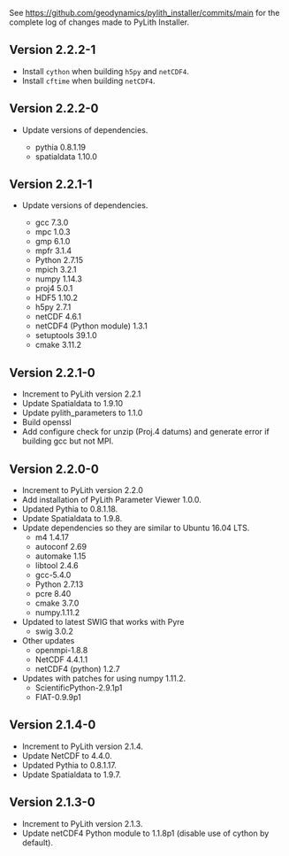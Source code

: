 See <https://github.com/geodynamics/pylith_installer/commits/main> for the complete log of changes made to PyLith Installer.

## Version 2.2.2-1

* Install `cython` when building `h5py` and `netCDF4`.
* Install `cftime` when building `netCDF4`.

## Version 2.2.2-0

* Update versions of dependencies.

  * pythia 0.8.1.19
  * spatialdata 1.10.0

## Version 2.2.1-1

* Update versions of dependencies.

  * gcc 7.3.0
  * mpc 1.0.3
  * gmp 6.1.0
  * mpfr 3.1.4
  * Python 2.7.15
  * mpich 3.2.1
  * numpy 1.14.3
  * proj4 5.0.1
  * HDF5 1.10.2
  * h5py 2.7.1
  * netCDF 4.6.1
  * netCDF4 (Python module) 1.3.1
  * setuptools 39.1.0
  * cmake 3.11.2

## Version 2.2.1-0

* Increment to PyLith version 2.2.1
* Update Spatialdata to 1.9.10
* Update pylith_parameters to 1.1.0
* Build openssl
* Add configure check for unzip (Proj.4 datums) and generate error if building gcc but not MPI.

## Version 2.2.0-0

* Increment to PyLith version 2.2.0
* Add installation of PyLith Parameter Viewer 1.0.0.
* Updated Pythia to 0.8.1.18.
* Update Spatialdata to 1.9.8.
* Update dependencies so they are similar to Ubuntu 16.04 LTS.
  * m4 1.4.17
  * autoconf 2.69
  * automake 1.15
  * libtool 2.4.6
  * gcc-5.4.0
  * Python 2.7.13
  * pcre 8.40
  * cmake 3.7.0
  * numpy.1.11.2
* Updated to latest SWIG that works with Pyre
  * swig 3.0.2
* Other updates
  * openmpi-1.8.8
  * NetCDF 4.4.1.1
  * netCDF4 (python) 1.2.7
* Updates with patches for using numpy 1.11.2.
  * ScientificPython-2.9.1p1
  * FIAT-0.9.9p1

## Version 2.1.4-0

* Increment to PyLith version 2.1.4.
* Update NetCDF to 4.4.0.
* Updated Pythia to 0.8.1.17.
* Update Spatialdata to 1.9.7.

## Version 2.1.3-0

* Increment to PyLith version 2.1.3.
* Update netCDF4 Python module to 1.1.8p1 (disable use of cython by default).

